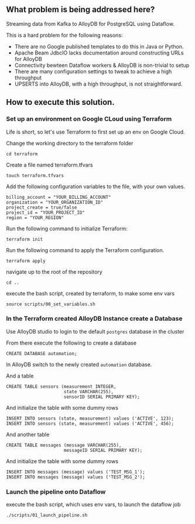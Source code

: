## What problem is being addressed here?

Streaming data from Kafka to AlloyDB for PostgreSQL using Dataflow.

This is a hard problem for the following reasons:
 * There are no Google published templates to do this in Java or Python.
 * Apache Beam JdbcIO lacks documentation around constructing URLs for AlloyDB
 * Connectivity bewteen Dataflow workers & AlloyDB is non-trivial to setup
 * There are many configuration settings to tweak to achieve a high throughput
 * UPSERTS into AlloyDB, with a high throughput, is not straightforward.

## How to execute this solution.

### Set up an environment on Google CLoud using Terraform

Life is short, so let's use Terraform to first set up an env on Google Cloud.

Change the working directory to the terraform folder
```shell
cd terraform
```

Create a file named terraform.tfvars 
```shell
touch terraform.tfvars
```

Add the following configuration variables to the file, with your own values.
```shell
billing_account = "YOUR_BILLING_ACCOUNT"
organization = "YOUR_ORGANIZATION_ID"
project_create = true/false
project_id = "YOUR_PROJECT_ID"
region = "YOUR_REGION"
```

Run the following command to initialize Terraform:
```shell
terraform init
```

Run the following command to apply the Terraform configuration.
```shell
terraform apply
```

navigate up to the root of the repository
```shell
cd ..
```

execute the bash script, created by terraform, to make some env vars
```shell
source scripts/00_set_variables.sh
```

### In the Terraform created AlloyDB Instance create a Database

Use AlloyDB studio to login to the default `postgres` database in the cluster

From there execute the following to create a database
```shell
CREATE DATABASE automation;
```

In AlloyDB switch to the newly created `automation` database.

And a table
```shell
CREATE TABLE sensors (measurement INTEGER,
                      state VARCHAR(255),
                      sensorID SERIAL PRIMARY KEY);
```

And initialize the table with some dummy rows
```shell
INSERT INTO sensors (state, measurement) values ('ACTIVE', 123);
INSERT INTO sensors (state, measurement) values ('ACTIVE', 456);
```

And another table
```shell
CREATE TABLE messages (message VARCHAR(255),
                      messageID SERIAL PRIMARY KEY);
```

And initialize the table with some dummy rows
```shell
INSERT INTO messages (message) values ('TEST_MSG_1');
INSERT INTO messages (message) values ('TEST_MSG_2');
```

### Launch the pipeline onto Dataflow

execute the bash script, which uses env vars, to launch the dataflow job
```shell
./scripts/01_launch_pipeline.sh
```

